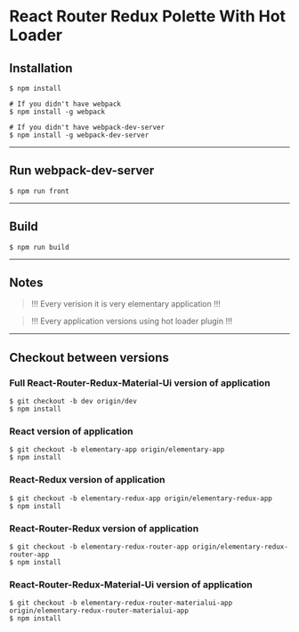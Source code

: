 # React Router Redux Polette With Hot Loader

## Installation
```
$ npm install

# If you didn't have webpack
$ npm install -g webpack 

# If you didn't have webpack-dev-server
$ npm install -g webpack-dev-server
```
___
## Run webpack-dev-server
```
$ npm run front
```
___
## Build
```
$ npm run build
```

___
## Notes
> !!! Every verision it is very elementary application !!!

> !!! Every application versions using hot loader plugin !!!
___

## Checkout between versions

### Full React-Router-Redux-Material-Ui version of application
```
$ git checkout -b dev origin/dev
$ npm install
```

### React version of application
```
$ git checkout -b elementary-app origin/elementary-app
$ npm install
```
### React-Redux version of application
```
$ git checkout -b elementary-redux-app origin/elementary-redux-app
$ npm install
```
### React-Router-Redux version of application
```
$ git checkout -b elementary-redux-router-app origin/elementary-redux-router-app
$ npm install
```

### React-Router-Redux-Material-Ui version of application
```
$ git checkout -b elementary-redux-router-materialui-app origin/elementary-redux-router-materialui-app
$ npm install
```
